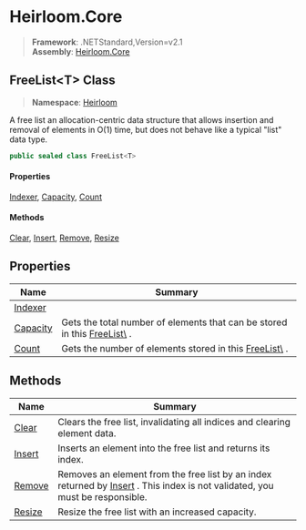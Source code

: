 # Heirloom.Core

> **Framework**: .NETStandard,Version=v2.1  
> **Assembly**: [Heirloom.Core][0]  

## FreeList\<T> Class

> **Namespace**: [Heirloom][0]  

A free list an allocation-centric data structure that allows insertion and removal of elements in O(1) time, but does not behave like a typical "list" data type.

```cs
public sealed class FreeList<T>
```

#### Properties

[Indexer][1], [Capacity][2], [Count][3]

#### Methods

[Clear][4], [Insert][5], [Remove][6], [Resize][7]

## Properties

| Name          | Summary                                                                           |
|---------------|-----------------------------------------------------------------------------------|
| [Indexer][1]  |                                                                                   |
| [Capacity][2] | Gets the total number of elements that can be stored in this [FreeList\\<T>][8] . |
| [Count][3]    | Gets the number of elements stored in this [FreeList\\<T>][8] .                   |

## Methods

| Name        | Summary                                                                                                                           |
|-------------|-----------------------------------------------------------------------------------------------------------------------------------|
| [Clear][4]  | Clears the free list, invalidating all indices and clearing element data.                                                         |
| [Insert][5] | Inserts an element into the free list and returns its index.                                                                      |
| [Remove][6] | Removes an element from the free list by an index returned by [Insert][5] . This index is not validated, you must be responsible. |
| [Resize][7] | Resize the free list with an increased capacity.                                                                                  |

[0]: ../../Heirloom.Core.md
[1]: FreeList[T]/Indexer.md
[2]: FreeList[T]/Capacity.md
[3]: FreeList[T]/Count.md
[4]: FreeList[T]/Clear.md
[5]: FreeList[T]/Insert.md
[6]: FreeList[T]/Remove.md
[7]: FreeList[T]/Resize.md
[8]: FreeList[T].md
